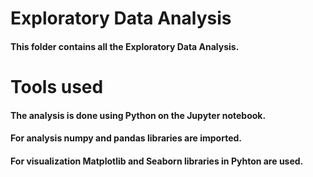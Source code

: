 # Exploratory Data Analysis

#### This folder contains all the Exploratory Data Analysis.

# Tools used
#### The analysis is done using Python on the Jupyter notebook.
#### For analysis numpy and pandas libraries are imported.
#### For visualization Matplotlib and Seaborn libraries in Pyhton are used.
